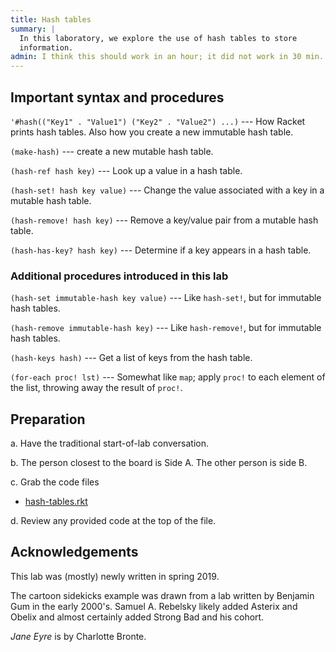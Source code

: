 ```yaml
---
title: Hash tables
summary: |
  In this laboratory, we explore the use of hash tables to store 
  information.
admin: I think this should work in an hour; it did not work in 30 min.
---
```

## Important syntax and procedures

`'#hash(("Key1" . "Value1") ("Key2" . "Value2") ...)` --- How Racket 
prints hash tables.  Also how you create a new immutable hash table.

`(make-hash)` --- create a new mutable hash table.

`(hash-ref hash key)` --- Look up a value in a hash table.

`(hash-set! hash key value)` --- Change the value associated with
a key in a mutable hash table.

`(hash-remove! hash key)` --- Remove a key/value pair from a mutable hash table.

`(hash-has-key? hash key)` --- Determine if a key appears in a hash table.

### Additional procedures introduced in this lab

`(hash-set immutable-hash key value)` --- Like `hash-set!`, but for
immutable hash tables.

`(hash-remove immutable-hash key)` --- Like `hash-remove!`, but for
immutable hash tables.

`(hash-keys hash)` --- Get a list of keys from the hash table.

`(for-each proc! lst)` --- Somewhat like `map`; apply `proc!` to each
element of the list, throwing away the result of `proc!`.

## Preparation

a. Have the traditional start-of-lab conversation.

b. The person closest to the board is Side A.  The other person is side
B.

c. Grab the code files

* [hash-tables.rkt](../code/labs/hash-tables.rkt)

d. Review any provided code at the top of the file.

## Acknowledgements

This lab was (mostly) newly written in spring 2019.  

The cartoon sidekicks example was drawn from a lab written by
Benjamin Gum in the early 2000's.  Samuel A. Rebelsky likely added
Asterix and Obelix and almost certainly added Strong Bad and his
cohort.

_Jane Eyre_ is by Charlotte Bronte.

